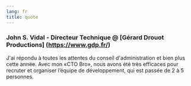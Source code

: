 ```yaml
---
lang: fr
title: quote
---
```

### John S. Vidal - Directeur Technique @ [Gérard Drouot Productions] (https://www.gdp.fr/)

J'ai répondu à toutes les attentes du conseil d'administration et bien plus cette année. Avec mon «CTO Bro», nous avons été très efficaces pour recruter et organiser l’équipe de développement, qui est passée de 2 à 5 personnes.
